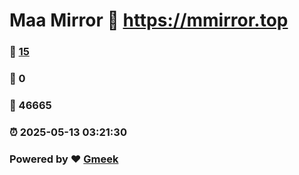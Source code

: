 # Maa Mirror :link: https://mmirror.top 
### :page_facing_up: [15](https://mmirror.top/tag.html) 
### :speech_balloon: 0 
### :hibiscus: 46665 
### :alarm_clock: 2025-05-13 03:21:30 
### Powered by :heart: [Gmeek](https://github.com/Meekdai/Gmeek)
